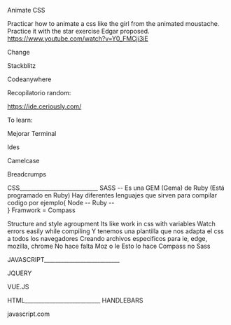 Animate CSS

Practicar how to animate a css like the girl from the animated moustache.
Practice it with the star exercise Edgar proposed.
https://www.youtube.com/watch?v=Y0_FMCji3iE

Change



Stackblitz

Codeanywhere


Recopilatorio random:

https://ide.ceriously.com/


To learn:

Mejorar Terminal

Ides


Camelcase

Breadcrumps


CSS____________________________
SASS -- Es una GEM (Gema) de Ruby (Está programado en Ruby)
Hay diferentes lenguajes que sirven para compilar codigo por ejemplo{
Node -- Ruby --  
}
Framwork = Compass

Structure and style agroupment
Its like work in css with variables
Watch errors easily while compiling
Y tenemos una plantilla que nos adapta el css a todos los navegadores
Creando archivos especificos para ie, edge, mozilla, chrome
No hace falta Moz o Ie
Esto lo hace Compass no Sass





JAVASCRIPT___________________________

JQUERY

VUE.JS



HTML___________________________
HANDLEBARS



javascript.com